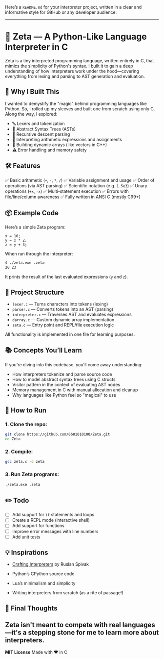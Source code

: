 Here’s a `README.md` for your interpreter project, written in a clear and informative style for GitHub or any developer audience:

---

# 🐍 Zeta — A Python-Like Language Interpreter in C

Zeta is a tiny interpreted programming language, written entirely in C, that mimics the simplicity of Python's syntax. I built it to gain a deep understanding of how interpreters work under the hood—covering everything from lexing and parsing to AST generation and evaluation.

## 🚀 Why I Built This

I wanted to demystify the "magic" behind programming languages like Python. So, I rolled up my sleeves and built one from scratch using only C. Along the way, I explored:

* 🔤 Lexers and tokenization
* 🌲 Abstract Syntax Trees (ASTs)
* 🧠 Recursive descent parsing
* 🔁 Interpreting arithmetic expressions and assignments
* 🧰 Building dynamic arrays (like vectors in C++)
* ⚠️ Error handling and memory safety

## 🛠 Features

✅ Basic arithmetic (`+`, `-`, `*`, `/`)
✅ Variable assignment and usage
✅ Order of operations (via AST parsing)
✅ Scientific notation (e.g. `1.5e3`)
✅ Unary operations (`+x`, `-x`)
✅ Multi-statement execution
✅ Errors with file/line/column awareness
✅ Fully written in ANSI C (mostly C99+)

## 📦 Example Code

Here’s a simple Zeta program:

```zeta
x = 10;
y = x * 2;
z = y + 3;
```

When run through the interpreter:

```bash
$ ./zeta.exe .zeta
20 23 
```

It prints the result of the last evaluated expressions (`y` and `z`).

## 📄 Project Structure

* `lexer.c` — Turns characters into tokens (lexing)
* `parser.c` — Converts tokens into an AST (parsing)
* `interpreter.c` — Traverses AST and evaluates expressions
* `darray.c` — Custom dynamic array implementation
* `zeta.c` — Entry point and REPL/file execution logic

All functionality is implemented in one file for learning purposes.

## 📚 Concepts You’ll Learn

If you're diving into this codebase, you'll come away understanding:

* How interpreters tokenize and parse source code
* How to model abstract syntax trees using C structs
* Visitor pattern in the context of evaluating AST nodes
* Memory management in C with manual allocation and cleanup
* Why languages like Python feel so "magical" to use

## 🧪 How to Run

### 1. Clone the repo:

```bash
git clone https://github.com/0b01010100/Zeta.git
cd Zeta
```

### 2. Compile:

```bash
gcc zeta.c -o zeta
```

### 3. Run Zeta programs:

```bash
./zeta.exe .zeta
```

## ✏️ Todo

* [ ] Add support for `if` statements and loops
* [ ] Create a REPL mode (interactive shell)
* [ ] Add support for functions
* [ ] Improve error messages with line numbers
* [ ] Add unit tests

## 💡 Inspirations

* [Crafting Interpreters](https://ruslanspivak.com/lsbasi-part7/) by Ruslan Spivak

* Python’s CPython source code
* Lua’s minimalism and simplicity
* Writing interpreters from scratch (as a rite of passage!)

## 🧠 Final Thoughts

Zeta isn't meant to compete with real languages—it's a stepping stone for me to learn more about interpreters.
---

**MIT License**
Made with ❤️ in C

